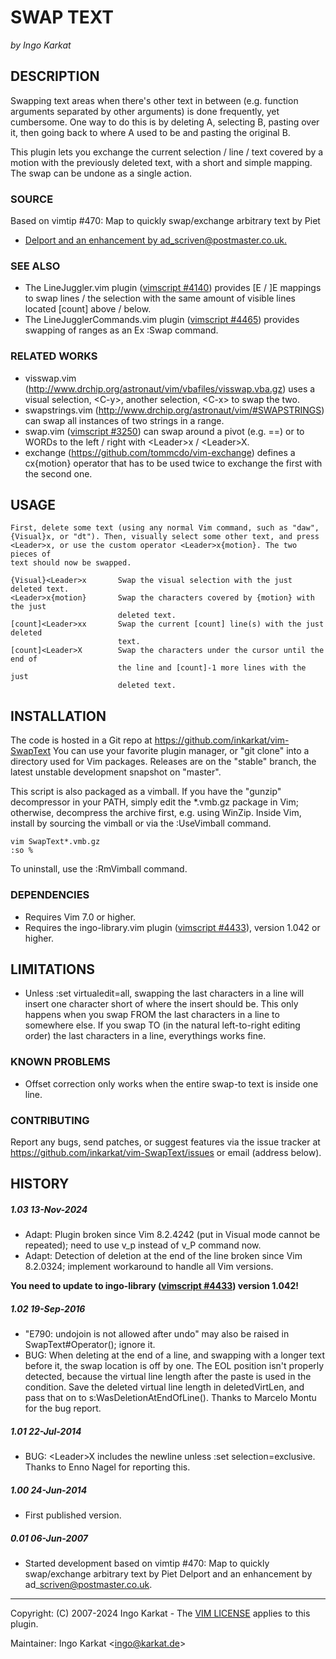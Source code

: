SWAP TEXT
===============================================================================
_by Ingo Karkat_

DESCRIPTION
------------------------------------------------------------------------------

Swapping text areas when there's other text in between (e.g. function
arguments separated by other arguments) is done frequently, yet cumbersome.
One way to do this is by deleting A, selecting B, pasting over it, then going
back to where A used to be and pasting the original B.

This plugin lets you exchange the current selection / line / text covered by a
motion with the previously deleted text, with a short and simple mapping. The
swap can be undone as a single action.

### SOURCE

Based on vimtip #470: Map to quickly swap/exchange arbitrary text by Piet
- [Delport and an enhancement by ad\_scriven@postmaster.co.uk.](http://vim.wikia.com/wiki/Swapping_characters,_words_and_lines)

### SEE ALSO

- The LineJuggler.vim plugin ([vimscript #4140](http://www.vim.org/scripts/script.php?script_id=4140)) provides [E / ]E mappings to
  swap lines / the selection with the same amount of visible lines located
  [count] above / below.
- The LineJugglerCommands.vim plugin ([vimscript #4465](http://www.vim.org/scripts/script.php?script_id=4465)) provides swapping of
  ranges as an Ex :Swap command.

### RELATED WORKS

- visswap.vim (http://www.drchip.org/astronaut/vim/vbafiles/visswap.vba.gz)
  uses a visual selection, &lt;C-y&gt;, another selection, &lt;C-x&gt; to swap the two.
- swapstrings.vim (http://www.drchip.org/astronaut/vim/#SWAPSTRINGS) can swap
  all instances of two strings in a range.
- swap.vim ([vimscript #3250](http://www.vim.org/scripts/script.php?script_id=3250)) can swap around a pivot (e.g. ==) or to WORDs to
  the left / right with &lt;Leader&gt;x / &lt;Leader&gt;X.
- exchange (https://github.com/tommcdo/vim-exchange) defines a cx{motion}
  operator that has to be used twice to exchange the first with the second
  one.

USAGE
------------------------------------------------------------------------------

    First, delete some text (using any normal Vim command, such as "daw",
    {Visual}x, or "dt"). Then, visually select some other text, and press
    <Leader>x, or use the custom operator <Leader>x{motion}. The two pieces of
    text should now be swapped.

    {Visual}<Leader>x       Swap the visual selection with the just deleted text.
    <Leader>x{motion}       Swap the characters covered by {motion} with the just
                            deleted text.
    [count]<Leader>xx       Swap the current [count] line(s) with the just deleted
                            text.
    [count]<Leader>X        Swap the characters under the cursor until the end of
                            the line and [count]-1 more lines with the just
                            deleted text.

INSTALLATION
------------------------------------------------------------------------------

The code is hosted in a Git repo at
    https://github.com/inkarkat/vim-SwapText
You can use your favorite plugin manager, or "git clone" into a directory used
for Vim packages. Releases are on the "stable" branch, the latest unstable
development snapshot on "master".

This script is also packaged as a vimball. If you have the "gunzip"
decompressor in your PATH, simply edit the \*.vmb.gz package in Vim; otherwise,
decompress the archive first, e.g. using WinZip. Inside Vim, install by
sourcing the vimball or via the :UseVimball command.

    vim SwapText*.vmb.gz
    :so %

To uninstall, use the :RmVimball command.

### DEPENDENCIES

- Requires Vim 7.0 or higher.
- Requires the ingo-library.vim plugin ([vimscript #4433](http://www.vim.org/scripts/script.php?script_id=4433)), version 1.042 or
  higher.

LIMITATIONS
------------------------------------------------------------------------------

- Unless :set virtualedit=all, swapping the last characters in a line will
  insert one character short of where the insert should be. This only
  happens when you swap FROM the last characters in a line to somewhere else.
  If you swap TO (in the natural left-to-right editing order) the last
  characters in a line, everythings works fine.

### KNOWN PROBLEMS

- Offset correction only works when the entire swap-to text is inside one
  line.

### CONTRIBUTING

Report any bugs, send patches, or suggest features via the issue tracker at
https://github.com/inkarkat/vim-SwapText/issues or email (address below).

HISTORY
------------------------------------------------------------------------------

##### 1.03    13-Nov-2024
- Adapt: Plugin broken since Vim 8.2.4242 (put in Visual mode cannot be
  repeated); need to use v\_p instead of v\_P command now.
- Adapt: Detection of deletion at the end of the line broken since Vim
  8.2.0324; implement workaround to handle all Vim versions.

__You need to update to ingo-library ([vimscript #4433](http://www.vim.org/scripts/script.php?script_id=4433)) version 1.042!__

##### 1.02    19-Sep-2016
- "E790: undojoin is not allowed after undo" may also be raised in
  SwapText#Operator(); ignore it.
- BUG: When deleting at the end of a line, and swapping with a longer text
  before it, the swap location is off by one. The EOL position isn't properly
  detected, because the virtual line length after the paste is used in the
  condition. Save the deleted virtual line length in deletedVirtLen, and pass
  that on to s:WasDeletionAtEndOfLine(). Thanks to Marcelo Montu for the bug
  report.

##### 1.01    22-Jul-2014
- BUG: &lt;Leader&gt;X includes the newline unless :set selection=exclusive. Thanks
  to Enno Nagel for reporting this.

##### 1.00    24-Jun-2014
- First published version.

##### 0.01    06-Jun-2007
- Started development based on vimtip #470: Map to quickly swap/exchange
arbitrary text by Piet Delport and an enhancement by
ad\_scriven@postmaster.co.uk.

------------------------------------------------------------------------------
Copyright: (C) 2007-2024 Ingo Karkat -
The [VIM LICENSE](http://vimdoc.sourceforge.net/htmldoc/uganda.html#license) applies to this plugin.

Maintainer:     Ingo Karkat &lt;ingo@karkat.de&gt;
